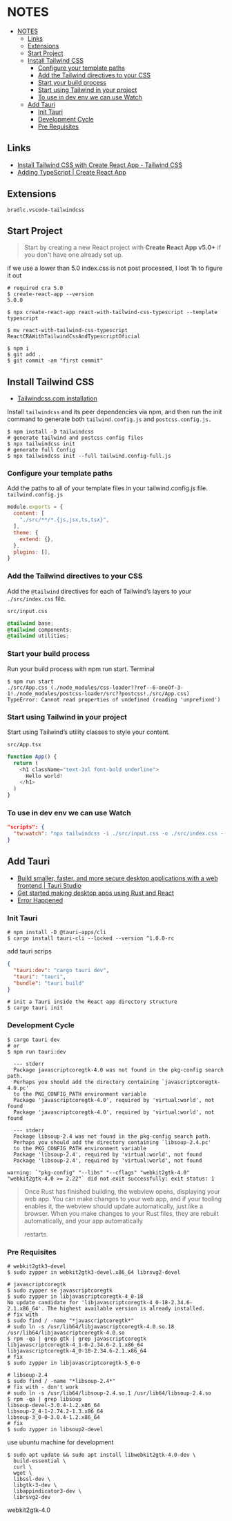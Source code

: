 # NOTES

- [NOTES](#notes)
  - [Links](#links)
  - [Extensions](#extensions)
  - [Start Project](#start-project)
  - [Install Tailwind CSS](#install-tailwind-css)
    - [Configure your template paths](#configure-your-template-paths)
    - [Add the Tailwind directives to your CSS](#add-the-tailwind-directives-to-your-css)
    - [Start your build process](#start-your-build-process)
    - [Start using Tailwind in your project](#start-using-tailwind-in-your-project)
    - [To use in dev env we can use Watch](#to-use-in-dev-env-we-can-use-watch)
  - [Add Tauri](#add-tauri)
    - [Init Tauri](#init-tauri)
    - [Development Cycle](#development-cycle)
    - [Pre Requisites](#pre-requisites)

## Links

- [Install Tailwind CSS with Create React App - Tailwind CSS](https://tailwindcss.com/docs/guides/create-react-app)
- [Adding TypeScript | Create React App](https://create-react-app.dev/docs/adding-typescript/)

## Extensions

`bradlc.vscode-tailwindcss`

## Start Project

> Start by creating a new React project with **Create React App v5.0+** if you don't have one already set up.

if we use a lower than 5.0 index.css is not post processed, I lost 1h to figure it out

```shell
# required cra 5.0
$ create-react-app --version
5.0.0

$ npx create-react-app react-with-tailwind-css-typescript --template typescript

$ mv react-with-tailwind-css-typescript ReactCRAWithTailwindCssAndTypescriptOficial

$ npm i
$ git add .
$ git commit -am "first commit"
```

## Install Tailwind CSS

- [Tailwindcss.com installation](https://tailwindcss.com/docs/installation)

Install `tailwindcss` and its peer dependencies via npm, and then run the init command to generate both `tailwind.config.js` and `postcss.config.js.`

```shell
$ npm install -D tailwindcss
# generate tailwind and postcss config files
$ npx tailwindcss init
# generate full Config
$ npx tailwindcss init --full tailwind.config-full.js
```

### Configure your template paths

Add the paths to all of your template files in your tailwind.config.js file.
`tailwind.config.js`

```javascript
module.exports = {
  content: [
    "./src/**/*.{js,jsx,ts,tsx}",
  ],
  theme: {
    extend: {},
  },
  plugins: [],
}
```

### Add the Tailwind directives to your CSS

Add the `@tailwind` directives for each of Tailwind’s layers to your `./src/index.css` file.

`src/input.css`

```css
@tailwind base;
@tailwind components;
@tailwind utilities;
```

### Start your build process

Run your build process with npm run start.
Terminal

```shell
$ npm run start
./src/App.css (./node_modules/css-loader??ref--6-oneOf-3-1!./node_modules/postcss-loader/src??postcss!./src/App.css)
TypeError: Cannot read properties of undefined (reading 'unprefixed')
```

### Start using Tailwind in your project

Start using Tailwind’s utility classes to style your content.

`src/App.tsx`

```typescript
function App() {
  return (
    <h1 className="text-3xl font-bold underline">
      Hello world!
    </h1>
  )  
}
```

### To use in dev env we can use Watch

```json
"scripts": {
  "tw:watch": "npx tailwindcss -i ./src/input.css -o ./src/index.css --watch"
}
```

## Add Tauri

- [Build smaller, faster, and more secure desktop applications with a web frontend | Tauri Studio](https://tauri.studio/)
- [Get started making desktop apps using Rust and React](https://kent.medium.com/get-started-making-desktop-apps-using-rust-and-react-78a7e07433ce)
- [Error Happened](https://www.youtube.com/watch?v=BbZmLXBDGnU)

### Init Tauri

```shell
# npm install -D @tauri-apps/cli
$ cargo install tauri-cli --locked --version ^1.0.0-rc
```

add tauri scrips

```json
{
  "tauri:dev": "cargo tauri dev",
  "tauri": "tauri",
  "bundle": "tauri build"
}
```

```shell
# init a Tauri inside the React app directory structure
$ cargo tauri init
```

### Development Cycle

```shell
$ cargo tauri dev
# or 
$ npm run tauri:dev

  --- stderr
  Package javascriptcoregtk-4.0 was not found in the pkg-config search path.
  Perhaps you should add the directory containing `javascriptcoregtk-4.0.pc'
  to the PKG_CONFIG_PATH environment variable
  Package 'javascriptcoregtk-4.0', required by 'virtual:world', not found
  Package 'javascriptcoregtk-4.0', required by 'virtual:world', not found

  --- stderr
  Package libsoup-2.4 was not found in the pkg-config search path.
  Perhaps you should add the directory containing `libsoup-2.4.pc'
  to the PKG_CONFIG_PATH environment variable
  Package 'libsoup-2.4', required by 'virtual:world', not found
  Package 'libsoup-2.4', required by 'virtual:world', not found  

warning: `"pkg-config" "--libs" "--cflags" "webkit2gtk-4.0" "webkit2gtk-4.0 >= 2.22"` did not exit successfully: exit status: 1  
```

> Once Rust has finished building, the webview opens, displaying your web app. You can make changes to your web app, and if your tooling enables it, the webview should update automatically, just like a browser. When you make changes to your Rust files, they are rebuilt automatically, and your app automatically 
> 
> restarts.

### Pre Requisites

```shell
# webkit2gtk3-devel
$ sudo zypper in webkit2gtk3-devel.x86_64 librsvg2-devel

# javascriptcoregtk
$ sudo zypper se javascriptcoregtk
$ sudo zypper in libjavascriptcoregtk-4_0-18
No update candidate for 'libjavascriptcoregtk-4_0-18-2.34.6-2.1.x86_64'. The highest available version is already installed.
# fix with
$ sudo find / -name "*javascriptcoregtk*"
# sudo ln -s /usr/lib64/libjavascriptcoregtk-4.0.so.18 /usr/lib64/libjavascriptcoregtk-4.0.so
$ rpm -qa | grep gtk | grep javascriptcoregtk
libjavascriptcoregtk-4_1-0-2.34.6-2.1.x86_64
libjavascriptcoregtk-4_0-18-2.34.6-2.1.x86_64
# fix
$ sudo zypper in libjavascriptcoregtk-5_0-0

# libsoup-2.4
$ sudo find / -name "*libsoup-2.4*"
# fix with - don't work
# sudo ln -s /usr/lib64/libsoup-2.4.so.1 /usr/lib64/libsoup-2.4.so
$ rpm -qa | grep libsoup
libsoup-devel-3.0.4-1.2.x86_64
libsoup-2_4-1-2.74.2-1.3.x86_64
libsoup-3_0-0-3.0.4-1.2.x86_64
# fix
$ sudo zypper in libsoup2-devel
```

use ubuntu machine for development

```shell
$ sudo apt update && sudo apt install libwebkit2gtk-4.0-dev \
  build-essential \
  curl \
  wget \
  libssl-dev \
  libgtk-3-dev \
  libappindicator3-dev \
  librsvg2-dev
```

webkit2gtk-4.0